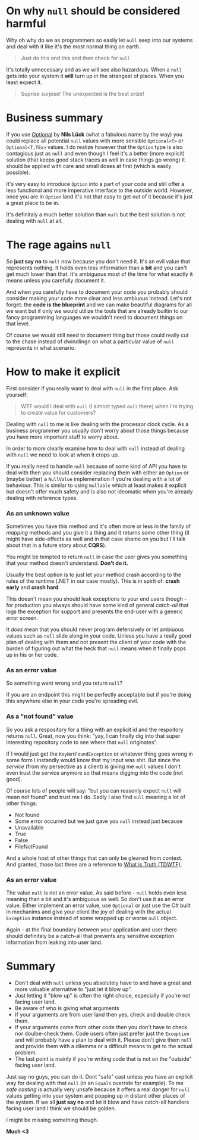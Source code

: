 # On why `null` should be considered **harmful**
Why oh why do we as programmers so easily let `null` seep into our systems and deal with it like it's the most normal thing on earth.

> Just do this and this and then check for `null` 

It's totally unnecessary and as we will see also hazardous. When a `null` gets into your system it **will** turn up in the strangest of places. When you least expect it.

> Suprise surpise! The unexpected is the best prize!

# Business summary
If you use [Optional](https://github.com/nlkl/Optional) by **Nils Lück** (what a fabulous name by the way) you could replace all potential `null` values with more sensible `Optional<T>` or `Optional<T,TEx>` values. I do realize however that the `Option` type is also contagious just as `null` and even though I feel it's a better (more explicit) solution (that keeps good stack traces as well in case things go wrong) it should be applied with care and small doses at first (which is easily possible). 

It's very easy to introduce `Option` into a part of your code and still offer a less functional and more imperative interface to the outside world. However, once you are in `Option` land it's not that easy to get out of it because it's just a great place to be in.

It's definitaly a much better solution than `null` but the best solution is not dealing with `null` at all.

# The rage agains `null`
So **just say no** to `null` now because you don't need it. It's an evil value that represents nothing. It holds even less information than a **bit** and you can't get much lower than that. It's ambiguous most of the time for what exactly it means unless you carefully document it. 

And when you carefully have to document your code you probably should consider making your code more clear and less ambiuous instead. Let's not forget: the **code is the blueprint** and we can make beautiful diagrams for all we want but if only we would utilize the tools that are already builtin to our fancy programming languages we wouldn't need to document things on that level. 

Of course we would still need to document thing but those could really cut to the chase instead of dwindlingn on what a particular value of `null` represents in what scenario.

# How to make it explicit
First consider if you really want to deal with `null` in the first place. Ask yourself:

> WTF would I deal with `null` (I almost typed `dull` there) when I'm trying to create value for customers?

Dealing with `null` to me is like dealing with the processor clock cycle. As a business programmer you usually don't worry about those things because you have more important stuff to worry about.

In order to more clearly examine how to deal with `null` instead of dealing with `null` we need to look at when it crops up.

If you really need to handle `null` because of some kind of API you have to deal with then you should consider replacing them with either an `Option` or (maybe better) a `NullValue` implemenation if you're dealing with a lot of behaviour. This is similar to using `Nullable` which at least makes it explicit but doesn't offer much safety and is also not ideomatic when you're already dealing with reference types.

### As an unknown value
Sometimes you have this method and it's often more or less in the family of *mapping* methods and you give it a thing and it returns some other thing (it might have side-effects as well and in that case shame on you but I'll talk about that in a future story about **CQRS**).

You might be tempted to return `null` in case the user gives you something that your method doesn't understand. **Don't do it.**

Usually the best option is to just let your method crash according to the rules of the runtime (.NET in our case mostly). This is in spirit of: **crash early** and **crash hard**. 

This doesn't mean you should leak exceptions to your end users though - for production you always should have some kind of general *catch-all* that logs the exception for support and presents the end-user with a generic error screen.

It *does* mean that you should never program defensively or let ambiuous values such as `null` slide along in your code. Unless you have a really good plan of dealing with them and not present the client of your code with the burden of figuring out what the heck that `null` means when it finally pops up in his or her code.

### As an error value
So something went wrong and you return `null`?

If you are an endpoint this might be perfectly acceptable but if you're doing this anywhere else in your code you're spreading evil.

### As a "not found" value
So you ask a respository for a thing with an explicit id and the respoitory returns `null`. Great, now you think: "yay, I can finally dig into that super interesting repository code to see where that `null` originates".

If I would just get the `KeyNotFoundException` or whatever thing goes wrong in some form I instandly would know that my input was shit. But since the *service* (from my persective as a client) is giving me `null` values I don't even trust the service anymore so that means digging into the code (not good).

Of course lots of people will say: "but you can reasonly expect `null` will mean not found" and trust me I do. Sadly I also find `null` meaning a lot of other things:

* Not found
* Some error occurred but we just gave you `null` instead just because
* Unavailable
* True
* False
* FileNotFound

And a whole host of other things that can only be gleaned from context. And granted, those last three are a reference to [What is Truth (TDWTF)](http://thedailywtf.com/articles/What_Is_Truth_0x3f_).

### As an error value
The value `null` is not an error value. As said before - `null` holds even less meaning than a bit and it's ambiguous as well. So don't use it as an error value. Either implement an error value, use `Optional` or just use the C# built in mechanims and give your client the joy of dealing with the actual `Exception` instance instead of some wrapped up or worse `null` object.

Again - at the final boundary between your application and user there should definitely be a catch-all that prevents any sensitive exception information from leaking into user land.

# Summary
* Don't deal with `null` unless you absolutely have to and have a great and more valuable alternative to "just let it blow up".
* Just letting it "blow up" is often the right choice, especially if you're not facing user land.
* Be aware of who is giving what arguments
* If your arguments are from user land then yes, check and double check them.
* If your arguments come from other code then you don't have to check nor doulbe-check them. Code users often just prefer just the `Exception` and will probably have a plan to deal with it. Please don't give them `null` and provide them with a dilemma or a difficult means to get to 
the actual problem.
* The last point is mainly if you're writing code that is not on the "outside" facing user land.

Just say no guys, you can do it. Dont "safe" cast unless you have an explicit way for dealing with that `null` (in an `Equals` override for example). To me *safe casting* is actually very unsafe because it offers a real danger for `null` values getting into your system and popping up in distant other places of the system. If we all **just say no** and let it blow and have catch-all handlers facing user land I think we should be golden.

I might be missing something though.

**Much <3**